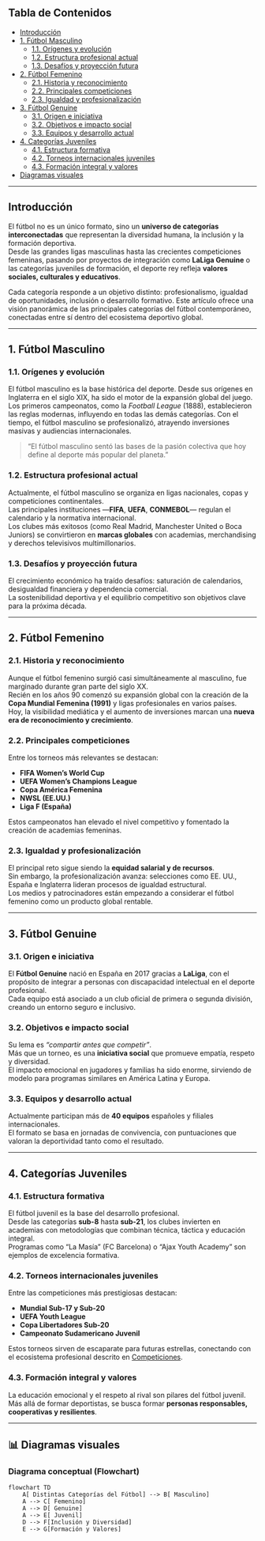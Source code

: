 ##  Tabla de Contenidos
- [Introducción](#introducción)
- [1. Fútbol Masculino](#1-fútbol-masculino)
  - [1.1. Orígenes y evolución](#11-orígenes-y-evolución)
  - [1.2. Estructura profesional actual](#12-estructura-profesional-actual)
  - [1.3. Desafíos y proyección futura](#13-desafíos-y-proyección-futura)
- [2. Fútbol Femenino](#2-fútbol-femenino)
  - [2.1. Historia y reconocimiento](#21-historia-y-reconocimiento)
  - [2.2. Principales competiciones](#22-principales-competiciones)
  - [2.3. Igualdad y profesionalización](#23-igualdad-y-profesionalización)
- [3. Fútbol Genuine](#3-fútbol-genuine)
  - [3.1. Origen e iniciativa](#31-origen-e-iniciativa)
  - [3.2. Objetivos e impacto social](#32-objetivos-e-impacto-social)
  - [3.3. Equipos y desarrollo actual](#33-equipos-y-desarrollo-actual)
- [4. Categorías Juveniles](#4-categorías-juveniles)
  - [4.1. Estructura formativa](#41-estructura-formativa)
  - [4.2. Torneos internacionales juveniles](#42-torneos-internacionales-juveniles)
  - [4.3. Formación integral y valores](#43-formación-integral-y-valores)
- [Diagramas visuales](#diagramas-visuales)


---

## Introducción

El fútbol no es un único formato, sino un **universo de categorías interconectadas** que representan la diversidad humana, la inclusión y la formación deportiva.  
Desde las grandes ligas masculinas hasta las crecientes competiciones femeninas, pasando por proyectos de integración como **LaLiga Genuine** o las categorías juveniles de formación, el deporte rey refleja **valores sociales, culturales y educativos**.

Cada categoría responde a un objetivo distinto: profesionalismo, igualdad de oportunidades, inclusión o desarrollo formativo. Este artículo ofrece una visión panorámica de las principales categorías del fútbol contemporáneo, conectadas entre sí dentro del ecosistema deportivo global.

---

## 1. Fútbol Masculino

### 1.1. Orígenes y evolución
El fútbol masculino es la base histórica del deporte. Desde sus orígenes en Inglaterra en el siglo XIX, ha sido el motor de la expansión global del juego.  
Los primeros campeonatos, como la *Football League* (1888), establecieron las reglas modernas, influyendo en todas las demás categorías. Con el tiempo, el fútbol masculino se profesionalizó, atrayendo inversiones masivas y audiencias internacionales.

> “El fútbol masculino sentó las bases de la pasión colectiva que hoy define al deporte más popular del planeta.”

### 1.2. Estructura profesional actual
Actualmente, el fútbol masculino se organiza en ligas nacionales, copas y competiciones continentales.  
Las principales instituciones —**FIFA**, **UEFA**, **CONMEBOL**— regulan el calendario y la normativa internacional.  
Los clubes más exitosos (como Real Madrid, Manchester United o Boca Juniors) se convirtieron en **marcas globales** con academias, merchandising y derechos televisivos multimillonarios.

### 1.3. Desafíos y proyección futura
El crecimiento económico ha traído desafíos: saturación de calendarios, desigualdad financiera y dependencia comercial.  
La sostenibilidad deportiva y el equilibrio competitivo son objetivos clave para la próxima década.

---

## 2. Fútbol Femenino

### 2.1. Historia y reconocimiento
Aunque el fútbol femenino surgió casi simultáneamente al masculino, fue marginado durante gran parte del siglo XX.  
Recién en los años 90 comenzó su expansión global con la creación de la **Copa Mundial Femenina (1991)** y ligas profesionales en varios países.  
Hoy, la visibilidad mediática y el aumento de inversiones marcan una **nueva era de reconocimiento y crecimiento**.

### 2.2. Principales competiciones
Entre los torneos más relevantes se destacan:
- **FIFA Women’s World Cup**
- **UEFA Women’s Champions League**
- **Copa América Femenina**
- **NWSL (EE.UU.)**
- **Liga F (España)**  

Estos campeonatos han elevado el nivel competitivo y fomentado la creación de academias femeninas.

### 2.3. Igualdad y profesionalización
El principal reto sigue siendo la **equidad salarial y de recursos**.  
Sin embargo, la profesionalización avanza: selecciones como EE. UU., España e Inglaterra lideran procesos de igualdad estructural.  
Los medios y patrocinadores están empezando a considerar el fútbol femenino como un producto global rentable.


---

## 3. Fútbol Genuine

### 3.1. Origen e iniciativa
El **Fútbol Genuine** nació en España en 2017 gracias a **LaLiga**, con el propósito de integrar a personas con discapacidad intelectual en el deporte profesional.  
Cada equipo está asociado a un club oficial de primera o segunda división, creando un entorno seguro e inclusivo.

### 3.2. Objetivos e impacto social
Su lema es *“compartir antes que competir”*.  
Más que un torneo, es una **iniciativa social** que promueve empatía, respeto y diversidad.  
El impacto emocional en jugadores y familias ha sido enorme, sirviendo de modelo para programas similares en América Latina y Europa.

### 3.3. Equipos y desarrollo actual
Actualmente participan más de **40 equipos** españoles y filiales internacionales.  
El formato se basa en jornadas de convivencia, con puntuaciones que valoran la deportividad tanto como el resultado.


---

## 4. Categorías Juveniles

### 4.1. Estructura formativa
El fútbol juvenil es la base del desarrollo profesional.  
Desde las categorías **sub-8** hasta **sub-21**, los clubes invierten en academias con metodologías que combinan técnica, táctica y educación integral.  
Programas como “La Masía” (FC Barcelona) o “Ajax Youth Academy” son ejemplos de excelencia formativa.

### 4.2. Torneos internacionales juveniles
Entre las competiciones más prestigiosas destacan:
- **Mundial Sub-17 y Sub-20**
- **UEFA Youth League**
- **Copa Libertadores Sub-20**
- **Campeonato Sudamericano Juvenil**

Estos torneos sirven de escaparate para futuras estrellas, conectando con el ecosistema profesional descrito en [Competiciones](articulo-2.md).

### 4.3. Formación integral y valores
La educación emocional y el respeto al rival son pilares del fútbol juvenil.  
Más allá de formar deportistas, se busca formar **personas responsables, cooperativas y resilientes**.


---

## 📊 Diagramas visuales

### Diagrama conceptual (Flowchart)
```mermaid
flowchart TD
    A[ Distintas Categorías del Fútbol] --> B[ Masculino]
    A --> C[ Femenino]
    A --> D[ Genuine]
    A --> E[ Juvenil]
    D --> F[Inclusión y Diversidad]
    E --> G[Formación y Valores]

